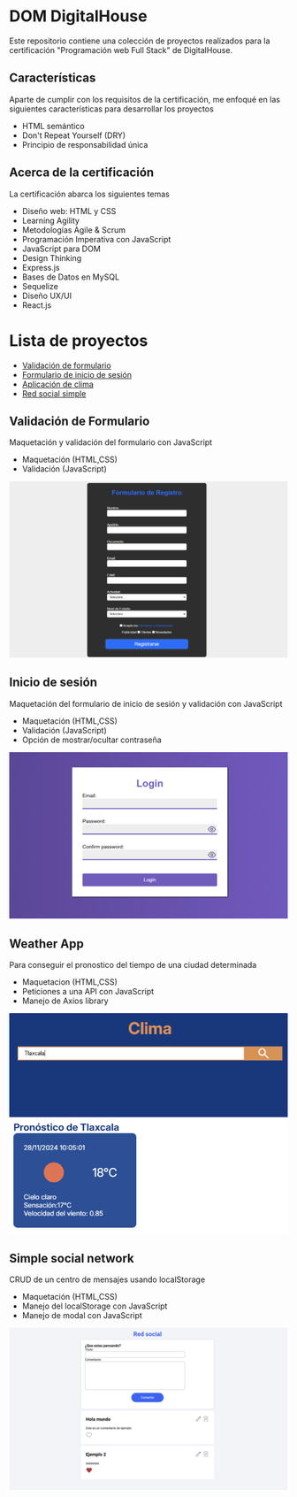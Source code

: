 # DOM DigitalHouse

Este repositorio contiene una colección de proyectos realizados para la certificación "Programación web Full Stack" de DigitalHouse.

## Características

Aparte de cumplir con los requisitos de la certificación, me enfoqué en las siguientes características para desarrollar los proyectos

- HTML semántico
- Don't Repeat Yourself (DRY)
- Principio de responsabilidad única

## Acerca de la certificación

La certificación abarca los siguientes temas

- Diseño web: HTML y CSS
- Learning Agility
- Metodologías Agile & Scrum
- Programación Imperativa con JavaScript
- JavaScript para DOM
- Design Thinking
- Express.js
- Bases de Datos en MySQL
- Sequelize
- Diseño UX/UI
- React.js

# Lista de proyectos

- [Validación de formulario](#validación-de-formulario)
- [Formulario de inicio de sesión](#inicio-de-sesión)
- [Aplicación de clima](#weather-app)
- [Red social simple](#simple-social-network)

## Validación de Formulario

Maquetación y validación del formulario con JavaScript

- Maquetación (HTML,CSS)
- Validación (JavaScript)

![Screenshot validación de formulario](./screenshots/00-validation-form.png)

## Inicio de sesión

Maquetación del formulario de inicio de sesión y validación con JavaScript

- Maquetación (HTML,CSS)
- Validación (JavaScript)
- Opción de mostrar/ocultar contraseña

![Screenshot formulario de inicio de sesión](./screenshots/01-login-form.png)

## Weather App

Para conseguir el pronostico del tiempo de una ciudad determinada

- Maquetacion (HTML,CSS)
- Peticiones a una API con JavaScript
- Manejo de Axios library

![Screenshot weather app](./screenshots/02-weather-app.png)

## Simple social network

CRUD de un centro de mensajes usando localStorage

- Maquetación (HTML,CSS)
- Manejo del localStorage con JavaScript
- Manejo de modal con JavaScript

![Screenshot red social simple](./screenshots/03-simple-ss.png)
